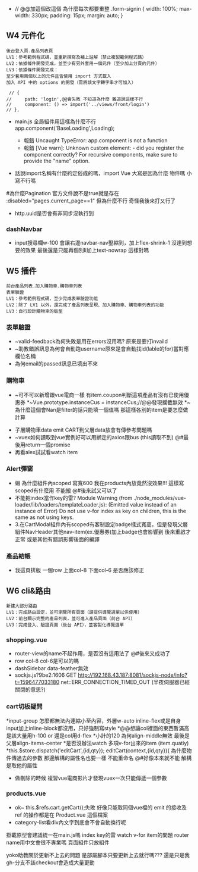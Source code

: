 * // @@加這個改這個 為什麼每次都要重整
    .form-signin {
        width: 100%;
        max-width: 330px;
        padding: 15px;
        margin: auto;
    }
<!-- =============================================== -->
## W4 元件化
```
後台登入頁.產品列表頁
LV1：參考範例程式碼，並重新撰寫及補上註解（禁止複製範例程式碼）
LV2：依據條件開發完成，並至少有另外套用一個元件（至少加上分頁的元件）
LV3：依據條件開發完成：
至少套用兩個以上的元件且皆使用 import 方式載入
加入 API 中的 options 的開發（需將該文字轉字串才可加入）
```
     // {
    //     path: 'login',@@會失敗 不知道為什麼 難道說這樣不行
    //     component: () => import('../views/front/login')
    // },

* main.js 全局組件用這樣為什麼不行 app.component('BaseLoading',Loading);
    * 報錯 Uncaught TypeError: app.component is not a function
    * 報錯 [Vue warn]: Unknown custom element: <BaseLoading> - did you register the component correctly? For recursive components, make sure to provide the "name" option.

* 話說import名稱有什麼約定俗成的嗎，import Vue 大寫是因為什麼 物件嗎 小寫不行嗎

#為什麼Pagination
官方文件說不是true就是存在
:disabled="pages.current_page==1"
但為什麼不行
奇怪我後來打又行了

* http.uuid是否會有非同步沒執行到

### dashNavbar
* input搜尋欄w-100 會讓右邊navbar-nav壓縮到，加上flex-shrink-1 沒達到想要的效果 最後還是只能再個別li加上text-nowrap 這樣對嗎

<!-- ==================================================================== -->
## W5 插件
```
前台產品列表.加入購物車.購物車列表
表單驗證
LV1：參考範例程式碼，至少完成表單驗證功能
LV2：除了 LV1 以外，還完成了產品列表呈現、加入購物車、購物車列表的功能
LV3：自行設計購物車的版型
```
### 表單驗證
* ~valid-feedback為何失敗是用在errors沒用嗎? 原來是要打invaild
* ~助教錯誤訊息為何會自動跑username原來是會自動找id(lable的for)當對應欄位名稱
* 為何email的passed訊息已填出不來
### 購物車
* ~可不可以新增跟vue電商一樣 有item.coupon判斷這項產品有沒有已使用優惠券
*~Vue.prototype.instanceCus = instanceCus;//@@發現攔截無效 
*~<!-- {{ (item.quantity*item.product.price) | currency }} -->
為什麼這個會Nan是filter的話只能填一個值嗎
那這樣各別的item是要怎麼做計算
<!-- -[]這個currency有錯 -->
* 子層購物車data emit CART到父層data放會有傳參考問題嗎
* ~vuex如何讀取到vue實例好可以用綁定的axios跟bus (this讀取不到) @#最後用return一個promise
* 再看alex試試看watch item
### Alert彈窗
* 蝦 為什麼組件內scoped 寫寬600 我在products內放竟然沒效果!!! 這樣寫scoped有什麼用 不能搬  @#後來試又可以了
* 不能把index當作key的雷?  Module Warning (from ./node_modules/vue-loader/lib/loaders/templateLoader.js):
(Emitted value instead of an instance of Error) Do not use v-for index as key on <transition-group> children, this is the same as not using keys.
* 3.在CartModal組件內有scoped有客制設定badge樣式寬高，但是發現父層組件NavHeader其他nav-item(ex.優惠券)加上badge也會影響到
後來重啟才正常 或是其他有錯誤影響後面的編譯

### 產品結帳
* 我這頁排版 一個row 上面col-8 下面col-6 是否應該修正


## W6 cli&路由
```
新建大部分路由
LV1：完成路由設定，並可瀏覽所有頁面（請提供導覽選單以供使用）
LV2：前台顯示完整的產品列表，並可進入產品頁面（前台 API）
LV3：完成登入、驗證頁面（後台 API），並客製化導覽選單
```
### shopping.vue
* router-view的name不起作用，是否沒有這用法了 @#後來又成功了
* row col-8 col-6是可以的嗎
* dashSidebar data-feather無效
* sockjs.js?9be2:1606 GET http://192.168.43.187:8081/sockjs-node/info?t=1596477033180 net::ERR_CONNECTION_TIMED_OUT (半夜伺服器已經關閉的意思?)

### cart切板疑問
*input-group 怎麼都無法內連縮小至內容，外層w-auto inline-flex或是自身input加上inline-block都沒用，只好強制寫style
*@@想讓col裡面的東西暫滿高 是該大量用h-100 or 還是col用d-flex
*小計的120 為何align-middle無效 最後是父層align-items-center
*是否沒辦法watch 多項v-for出來的item (item.quatiy)
*this.$store.dispatch('editCart',{id,qty});
editCart(context,{id,qty}){ 
    為什麼物件傳過去的參數 那邊解構的屬性名也要一樣 不能重命名 @#好像本來就不能  解構是取他的屬性
* 做刪除的時候 複習vue電商影片才發現vuex一次只能傳遞一個參數

### products.vue
* ok~ this.$refs.cart.getCart();失敗 好像只能取同個vue檔的
    emit 的接收及 ref 的操作都是在 Product.vue 這個檔案
* category-list看div內文字到底會不會自動換行呢


<!-- ===========卡斯伯老師======================= -->
掛載原型會建議統一在main.js嗎
index key的雷
watch v-for item的問題
router name用中文會很不專業嗎
頁面組件只放組件

yoko助教關於更新不上去的問題
是部屬腳本只要更新上去就行嗎???
還是只是我gh-分支不該checkout會造成大量更動
